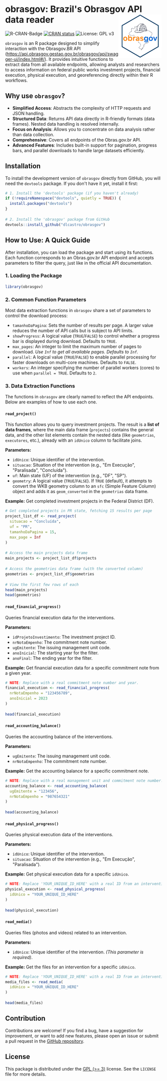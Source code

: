 # obrasgov: Brazil's Obrasgov API data reader <img src="obrasgov_logo_140.png" height="139" align="right"/>

![R-CRAN-Badge](https://img.shields.io/badge/R-4.0%2B-blue.svg) [![CRAN status](https://www.r-pkg.org/badges/version/obrasgov)](https://cran.r-project.org/package=obrasgov) ![License: GPL v3](https://img.shields.io/badge/License-GPLv3-blue.svg)

`obrasgov` is an R package designed to simplify interaction with the Obrasgov.BR API (<https://api.obrasgov.gestao.gov.br/obrasgov/api/swagger-ui/index.html#/>). It provides intuitive functions to extract data from all available endpoints, allowing analysts and researchers to access information on federal public works investment projects, financial execution, physical execution, and georeferencing directly within their R workflows.

## Why use `obrasgov`?

* **Simplified Access**: Abstracts the complexity of HTTP requests and JSON handling.
* **Structured Data**: Returns API data directly in R-friendly formats (data frames). Nested data handling is resolved internally.
* **Focus on Analysis**: Allows you to concentrate on data analysis rather than data collection.
* **Comprehensive**: Covers all endpoints of the Obras.gov.br API.
* **Advanced Features**: Includes built-in support for pagination, progress bars, and parallel downloads to handle large datasets efficiently.

## Installation

To install the development version of `obrasgov` directly from GitHub, you will need the `devtools` package. If you don't have it yet, install it first:

```r
# 1. Install the 'devtools' package (if you haven't already)
if (!requireNamespace("devtools", quietly = TRUE)) {
  install.packages("devtools")
}

# 2. Install the 'obrasgov' package from GitHub
devtools::install_github("dlcastro/obrasgov")
```

## How to Use: A Quick Guide

After installation, you can load the package and start using its functions. Each function corresponds to an Obras.gov.br API endpoint and accepts parameters to filter the query, just like in the official API documentation.

### 1. Loading the Package

```r
library(obrasgov)
```

### 2. Common Function Parameters

Most data extraction functions in `obrasgov` share a set of parameters to control the download process:

* `tamanhoDaPagina`: Sets the number of results per page. A larger value reduces the number of API calls but is subject to API limits.
* `showProgress`: A logical value (`TRUE`/`FALSE`) to control whether a progress bar is displayed during download. Defaults to `TRUE`.
* `max_pages`: An integer to limit the maximum number of pages to download. *Use `Inf` to get all available pages. Defaults to `Inf`.*
* `parallel`: A logical value (`TRUE`/`FALSE`) to enable parallel processing for faster downloads on multi-core machines. Defaults to `FALSE`.
* `workers`: An integer specifying the number of parallel workers (cores) to use when `parallel = TRUE`. Defaults to `2`.

### 3. Data Extraction Functions

The functions in `obrasgov` are clearly named to reflect the API endpoints. Below are examples of how to use each one.

#### `read_project()`

This function allows you to query investment projects. The result is a **list of data frames**, where the main data frame (`projects`) contains the general data, and the other list elements contain the nested data (like `geometrias`, `executores`, etc.), already with an `idUnico` column to facilitate joins.

**Parameters:**

* `idUnico`: Unique identifier of the intervention.
* `situacao`: Situation of the intervention (e.g., "Em Execução", "Paralisada", "Concluída").
* `uf`: Main state (UF) of the intervention (e.g., "DF", "SP").
* `geometry`: A logical value (`TRUE`/`FALSE`). If `TRUE` (default), it attempts to convert the WKB geometry column to an `sfc` (Simple Feature Column) object and adds it as `geom_converted` in the `geometrias` data frame.

**Example:** Get completed investment projects in the Federal District (DF).

```r
# Get completed projects in PR state, fetching 15 results per page
project_list_df <- read_project(
  situacao = "Concluída",
  uf = "PR",
  tamanhoDaPagina = 15,
  max_page = Inf
)

# Access the main projects data frame
main_projects <- project_list_df$projects

# Access the geometries data frame (with the converted column)
geometries <- project_list_df$geometries

# View the first few rows of each
head(main_projects)
head(geometries)
```

#### `read_financial_progress()`

Queries financial execution data for the interventions.

**Parameters:**

* `idProjetoInvestimento`: The investment project ID.
* `nrNotaEmpenho`: The commitment note number.
* `ugEmitente`: The issuing management unit code.
* `anoInicial`: The starting year for the filter.
* `anoFinal`: The ending year for the filter.

**Example:** Get financial execution data for a specific commitment note from a given year.

```r
# NOTE: Replace with a real commitment note number and year.
financial_execution <- read_financial_progress(
  nrNotaEmpenho = "123456789",
  anoInicial = 2023
)

head(financial_execution)
```

#### `read_accounting_balance()`

Queries the accounting balance of the interventions.

**Parameters:**

* `ugEmitente`: The issuing management unit code.
* `nrNotaEmpenho`: The commitment note number.

**Example:** Get the accounting balance for a specific commitment note.

```r
# NOTE: Replace with a real management unit and commitment note number.
accounting_balance <- read_accounting_balance(
  ugEmitente = "123456",
  nrNotaEmpenho = "987654321"
)

head(accounting_balance)
```

#### `read_physical_progress()`

Queries physical execution data of the interventions.

**Parameters:**

* `idUnico`: Unique identifier of the intervention.
* `situacao`: Situation of the intervention (e.g., "Em Execução", "Paralisada").

**Example:** Get physical execution data for a specific `idUnico`.

```r
# NOTE: Replace 'YOUR_UNIQUE_ID_HERE' with a real ID from an intervention.
physical_execution <- read_physical_progress(
  idUnico = "YOUR_UNIQUE_ID_HERE"
)

head(physical_execution)
```

#### `read_media()`

Queries files (photos and videos) related to an intervention.

**Parameters:**

* `idUnico`: Unique identifier of the intervention. *(This parameter is required)*.

**Example:** Get the files for an intervention for a specific `idUnico`.

```r
# NOTE: Replace 'YOUR_UNIQUE_ID_HERE' with a real ID from an intervention.
media_files <- read_media(
  idUnico = "YOUR_UNIQUE_ID_HERE"
)

head(media_files)
```

## Contribution

Contributions are welcome! If you find a bug, have a suggestion for improvement, or want to add new features, please open an issue or submit a pull request in the [GitHub repository](https://github.com/dlcastro/obrasgov).

## License

This package is distributed under the [GPL (>= 3)](http://www.gnu.org/licenses/gpl-3.0.en.html) license. See the `LICENSE` file for more details.

